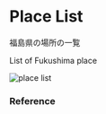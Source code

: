 Place List
============

福島県の場所の一覧

List of Fukushima place

![place list](https://github.com/ohwada/World_Countries/tree/main/geoPandas/polygon_explode/fukushima/place_list/screenshots)

### Reference

